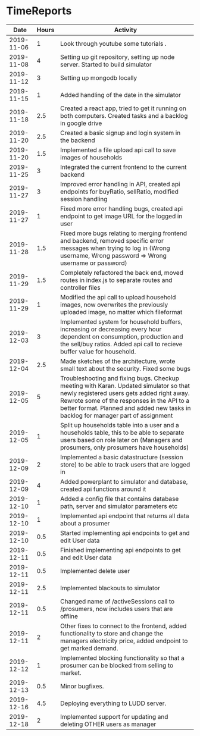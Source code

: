 # TimeReports

| Date        | Hours   | Activity                                       |
| ----------- | ------- |------------------------------------------------|
| 2019-11-06  | 1       | Look through youtube some tutorials .          |
| 2019-11-08  | 4       | Setting up git repository, setting up node server. Started to build simulator |
| 2019-11-12  | 3       | Setting up mongodb locally |
| 2019-11-15  | 1       | Added handling of the date in the simulator |
| 2019-11-18  | 2.5     | Created a react app, tried to get it running on both computers. Created tasks and a backlog in google drive |
| 2019-11-20  | 2.5       | Created a basic signup and login system in the backend |
| 2019-11-20  | 1.5       | Implemented a file upload api call to save images of households |
| 2019-11-25  | 3       | Integrated the current frontend to the current backend |
| 2019-11-27  | 3       | Improved error handling in API, created api endpoints for buyRatio, sellRatio, modified session handling |
| 2019-11-27  | 1       | Fixed more error handling bugs, created api endpoint to get image URL for the logged in user |
| 2019-11-28  | 1.5       | Fixed more bugs relating to merging frontend and backend, removed specific error messages when trying to log in (Wrong username, Wrong password => Wrong username or password) |
| 2019-11-29  | 1.5       | Completely refactored the back end, moved routes in index.js to separate routes and controller files |
| 2019-11-29  | 1       | Modified the api call to upload household images, now overwrites the previously uploaded image, no matter which fileformat |
| 2019-12-03  | 3       | Implemented system for household buffers, increasing or decreasing every hour dependent on consumption, production and the sell/buy ratios. Added api call to recieve buffer value for household. |
| 2019-12-04  | 2.5       | Made sketches of the architecture, wrote small text about the security. Fixed some bugs |
| 2019-12-05  | 5       | Troubleshooting and fixing bugs. Checkup meeting with Karan. Updated simulator so that newly registered users gets added right away. Rewrote some of the responses in the API to a better format. Planned and added new tasks in backlog for manager part of assignment |
| 2019-12-05  | 1       | Split up households table into a user and a households table, this to be able to separate users based on role later on (Managers and prosumers, only prosumers have households) |
| 2019-12-09  | 2       | Implemented a basic datastructure (session store) to be able to track users that are logged in |
| 2019-12-09  | 4       | Added powerplant to simulator and database, created api functions around it |
| 2019-12-10  | 1       | Added a config file that contains database path, server and simulator parameters etc |
| 2019-12-10  | 1       | Implemented api endpoint that returns all data about a prosumer |
| 2019-12-10  | 0.5     | Started implementing api endpoints to get and edit User data |
| 2019-12-11  | 0.5     | Finished implementing api endpoints to get and edit User data |
| 2019-12-11  | 0.5     | Implemented delete user |
| 2019-12-11  | 2.5     | Implemented blackouts to simulator |
| 2019-12-11  | 0.5     | Changed name of /activeSessions call to /prosumers, now includes users that are offline |
| 2019-12-11  | 2       | Other fixes to connect to the frontend, added functionality to store and change the managers electricity price, added endpoint to get marked demand. |
| 2019-12-12  | 1       | Implemented blocking functionality so that a prosumer can be blocked from selling to market. |
| 2019-12-13  | 0.5       | Minor bugfixes. |
| 2019-12-16  | 4.5       | Deploying everything to LUDD server. |
| 2019-12-18  | 2       | Implemented support for updating and deleting OTHER users as manager |